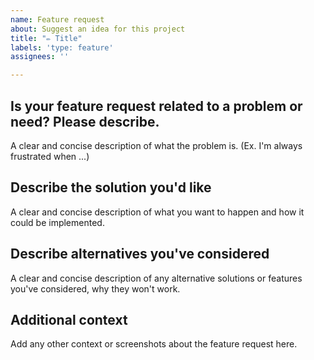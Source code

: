 ```yaml
---
name: Feature request
about: Suggest an idea for this project
title: "✏️ Title"
labels: 'type: feature'
assignees: ''

---
```


## Is your feature request related to a problem or need? Please describe.
A clear and concise description of what the problem is. (Ex. I'm always frustrated when ...)

## Describe the solution you'd like
A clear and concise description of what you want to happen and how it could be implemented.

## Describe alternatives you've considered
A clear and concise description of any alternative solutions or features you've considered, why they won't work.

## Additional context
Add any other context or screenshots about the feature request here.
